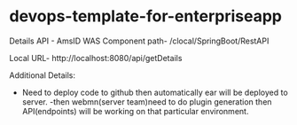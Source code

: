 # devops-template-for-enterpriseapp
Details API - AmsID WAS Component path- /clocal/SpringBoot/RestAPI

Local URL- http://localhost:8080/api/getDetails

Additional Details:
- Need to deploy code to github then automatically ear will be deployed to server.
-then webmn(server team)need to do plugin generation then API(endpoints) will be working on that particular environment.


